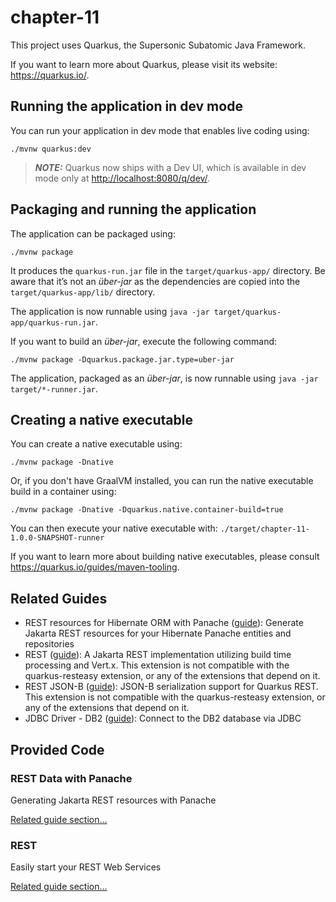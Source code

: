 # chapter-11

This project uses Quarkus, the Supersonic Subatomic Java Framework.

If you want to learn more about Quarkus, please visit its website: <https://quarkus.io/>.

## Running the application in dev mode

You can run your application in dev mode that enables live coding using:

```shell script
./mvnw quarkus:dev
```

> **_NOTE:_**  Quarkus now ships with a Dev UI, which is available in dev mode only at <http://localhost:8080/q/dev/>.

## Packaging and running the application

The application can be packaged using:

```shell script
./mvnw package
```

It produces the `quarkus-run.jar` file in the `target/quarkus-app/` directory.
Be aware that it’s not an _über-jar_ as the dependencies are copied into the `target/quarkus-app/lib/` directory.

The application is now runnable using `java -jar target/quarkus-app/quarkus-run.jar`.

If you want to build an _über-jar_, execute the following command:

```shell script
./mvnw package -Dquarkus.package.jar.type=uber-jar
```

The application, packaged as an _über-jar_, is now runnable using `java -jar target/*-runner.jar`.

## Creating a native executable

You can create a native executable using:

```shell script
./mvnw package -Dnative
```

Or, if you don't have GraalVM installed, you can run the native executable build in a container using:

```shell script
./mvnw package -Dnative -Dquarkus.native.container-build=true
```

You can then execute your native executable with: `./target/chapter-11-1.0.0-SNAPSHOT-runner`

If you want to learn more about building native executables, please consult <https://quarkus.io/guides/maven-tooling>.

## Related Guides

- REST resources for Hibernate ORM with Panache ([guide](https://quarkus.io/guides/rest-data-panache)): Generate Jakarta REST resources for your Hibernate Panache entities and repositories
- REST ([guide](https://quarkus.io/guides/rest)): A Jakarta REST implementation utilizing build time processing and Vert.x. This extension is not compatible with the quarkus-resteasy extension, or any of the extensions that depend on it.
- REST JSON-B ([guide](https://quarkus.io/guides/rest#json-serialisation)): JSON-B serialization support for Quarkus REST. This extension is not compatible with the quarkus-resteasy extension, or any of the extensions that depend on it.
- JDBC Driver - DB2 ([guide](https://quarkus.io/guides/datasource)): Connect to the DB2 database via JDBC

## Provided Code

### REST Data with Panache

Generating Jakarta REST resources with Panache

[Related guide section...](https://quarkus.io/guides/rest-data-panache)


### REST

Easily start your REST Web Services

[Related guide section...](https://quarkus.io/guides/getting-started-reactive#reactive-jax-rs-resources)
